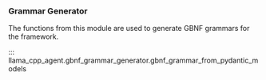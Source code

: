 ### Grammar Generator
The functions from this module are used to generate GBNF grammars for the framework.


::: llama_cpp_agent.gbnf_grammar_generator.gbnf_grammar_from_pydantic_models